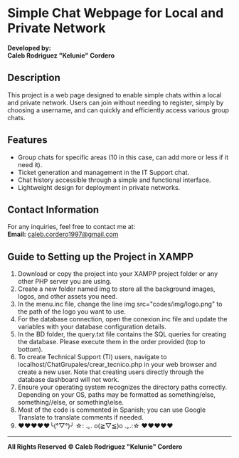 # Simple Chat Webpage for Local and Private Network

**Developed by:**  
**Caleb Rodriguez "Kelunie" Cordero**

## Description

This project is a web page designed to enable simple chats within a local and private network. Users can join without needing to register, simply by choosing a username, and can quickly and efficiently access various group chats.

## Features

- Group chats for specific areas (10 in this case, can add more or less if it need it).
- Ticket generation and management in the IT Support chat.
- Chat history accessible through a simple and functional interface.
- Lightweight design for deployment in private networks.

## Contact Information

For any inquiries, feel free to contact me at:  
**Email:** caleb.cordero1997@gmail.com

## Guide to Setting up the Project in XAMPP

1. Download or copy the project into your XAMPP project folder or any other PHP server you are using.
2. Create a new folder named img to store all the background images, logos, and other assets you need.
3. In the menu.inc file, change the line img src="codes/img/logo.png" to the path of the logo you want to use.
4. For the database connection, open the conexion.inc file and update the variables with your database configuration details.
5. In the BD folder, the query.txt file contains the SQL queries for creating the database. Please execute them in the order provided (top to bottom).
6. To create Technical Support (TI) users, navigate to localhost/ChatGrupales/crear_tecnico.php in your web browser and create a new user. Note that creating users directly through the database dashboard will not work.
7. Ensure your operating system recognizes the directory paths correctly. Depending on your OS, paths may be formatted as something/else, something//else, or something\else.
8. Most of the code is commented in Spanish; you can use Google Translate to translate comments if needed.
9. ❤️❤️❤️❤️❤️╰(°▽°)╯ ☆: .｡. o(≧▽≦)o .｡.:☆ ❤️❤️❤️❤️❤️

---

**All Rights Reserved © Caleb Rodriguez "Kelunie" Cordero**
